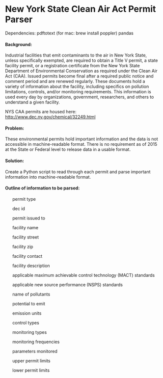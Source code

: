 <h1> New York State Clean Air Act Permit Parser </h1>

Dependencies: 
pdftotext (for mac: brew install poppler)
pandas

<h4> Background: </h4>
Industrial facilities that emit contaminants to the air in New York State, unless specifically exempted, are required to obtain a Title V permit, a state facility permit, or a registration certificate from the New York State Department of Environmental Conservation as required under the Clean Air Act (CAA). Issued permits become final after a required public notice and comment period and are renewed regularly. These documents hold a variety of information about the facility, including specifics on pollution limitations, controls, and/or monitoring requirements. This information is used every day by organizations, government, researchers, and others to understand a given facility.

NYS CAA permits are housed here: http://www.dec.ny.gov/chemical/32249.html

<h4> Problem: </h4>
These environmental permits hold important information and the data is not accessible in machine-readable format. There is no requirement as of 2015 at the State or Federal level to release data in a usable format. 

<h4> Solution: </h4>
Create a Python script to read through each permit and parse important information into machine-readable format.

<h4> Outline of information to be parsed: </h4>

<ul>permit type</ul>
<ul>dec id</ul>
<ul>permit issued to</ul>
<ul>facility name</ul>
<ul>facility street</ul>
<ul>facility zip</ul>
<ul>facility contact</ul>
<ul>facility description</ul>
<ul>applicable maximum achievable control technology (MACT) standards</ul>
<ul>applicable new source performance (NSPS) standards</ul>
<ul>name of pollutants</ul>
<ul>potential to emit</ul>
<ul>emission units</ul>
<ul>control types</ul>
<ul>monitoring types</ul>
<ul>monitoring frequencies</ul>
<ul>parameters monitored</ul>
<ul>upper permit limits</ul>
<ul>lower permit limits</ul>
